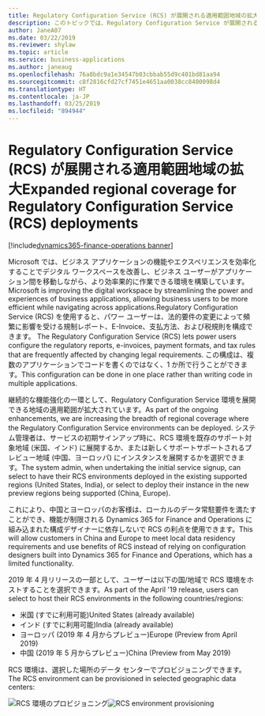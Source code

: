 ```yaml
---
title: Regulatory Configuration Service (RCS) が展開される適用範囲地域の拡大
description: このトピックでは、Regulatory Configuration Service が展開される地域の一覧を示します。
author: JaneA07
ms.date: 03/22/2019
ms.reviewer: shylaw
ms.topic: article
ms.service: business-applications
ms.author: janeaug
ms.openlocfilehash: 76a8bdc9a1e34547b03cbbab55d9c401bd81aa94
ms.sourcegitcommit: c8f2816cfd27cf7451e4651aa0038cc8400098d4
ms.translationtype: HT
ms.contentlocale: ja-JP
ms.lasthandoff: 03/25/2019
ms.locfileid: "894944"
---
```

# <a name="expanded-regional-coverage-for-regulatory-configuration-service-rcs-deployments"></a><span data-ttu-id="32865-103">Regulatory Configuration Service (RCS) が展開される適用範囲地域の拡大</span><span class="sxs-lookup"><span data-stu-id="32865-103">Expanded regional coverage for Regulatory Configuration Service (RCS) deployments</span></span>
[!include[dynamics365-finance-operations banner](../includes/dynamics365-finance-operations.md)]


<span data-ttu-id="32865-104">Microsoft では、ビジネス アプリケーションの機能やエクスペリエンスを効率化することでデジタル ワークスペースを改善し、ビジネス ユーザーがアプリケーション間を移動しながら、より効率果的に作業できる環境を構築しています。</span><span class="sxs-lookup"><span data-stu-id="32865-104">Microsoft is improving the digital workspace by streamlining the power and experiences of business applications, allowing business users to be more efficient while navigating across applications.</span></span><span data-ttu-id="32865-105">Regulatory Configuration Service (RCS) を使用すると、パワー ユーザーは、法的要件の変更によって頻繁に影響を受ける規制レポート、E-Invoice、支払方法、および税規則を構成できます。</span><span class="sxs-lookup"><span data-stu-id="32865-105"> The Regulatory Configuration Service (RCS) lets power users configure the regulatory reports, e-invoices, payment formats, and tax rules that are frequently affected by changing legal requirements.</span></span> <span data-ttu-id="32865-106">この構成は、複数のアプリケーションでコードを書くのではなく、1 か所で行うことができます。</span><span class="sxs-lookup"><span data-stu-id="32865-106">This configuration can be done in one place rather than writing code in multiple applications.</span></span>  

<span data-ttu-id="32865-107">継続的な機能強化の一環として、Regulatory Configuration Service 環境を展開できる地域の適用範囲が拡大されています。</span><span class="sxs-lookup"><span data-stu-id="32865-107">As part of the ongoing enhancements, we are increasing the breadth of regional coverage where the Regulatory Configuration Service environments can be deployed.</span></span> <span data-ttu-id="32865-108">システム管理者は、サービスの初期サインアップ時に、RCS 環境を既存のサポート対象地域 (米国、インド) に展開するか、または新しくサポートサポートされるプレビュー地域 (中国、ヨーロッパ) にインスタンスを展開するかを選択できます。</span><span class="sxs-lookup"><span data-stu-id="32865-108">The system admin, when undertaking the initial service signup, can select to have their RCS environments deployed in the existing supported regions (United States, India), or select to deploy their instance in the new preview regions being supported (China, Europe).</span></span>  
 
<span data-ttu-id="32865-109">これにより、中国とヨーロッパのお客様は、ローカルのデータ常駐要件を満たすことができ、機能が制限される Dynamics 365 for Finance and Operations に組み込まれた構成デザイナーに依存しないで RCS の利点を使用できます。</span><span class="sxs-lookup"><span data-stu-id="32865-109">This will allow customers in China and Europe to meet local data residency requirements and use benefits of RCS instead of relying on configuration designers built into Dynamics 365 for Finance and Operations, which has a limited functionality.</span></span> 

<span data-ttu-id="32865-110">2019 年 4 月リリースの一部として、ユーザーは以下の国/地域で RCS 環境をホストすることを選択できます。</span><span class="sxs-lookup"><span data-stu-id="32865-110">As part of the April '19 release, users can select to host their RCS environments in the following countries/regions:</span></span> 

-   <span data-ttu-id="32865-111">米国 (すでに利用可能)</span><span class="sxs-lookup"><span data-stu-id="32865-111">United States (already available)</span></span>
-   <span data-ttu-id="32865-112">インド (すでに利用可能)</span><span class="sxs-lookup"><span data-stu-id="32865-112">India (already available)</span></span>
-   <span data-ttu-id="32865-113">ヨーロッパ (2019 年 4 月からプレビュー)</span><span class="sxs-lookup"><span data-stu-id="32865-113">Europe (Preview from April 2019)</span></span>
-   <span data-ttu-id="32865-114">中国 (2019 年 5 月からプレビュー)</span><span class="sxs-lookup"><span data-stu-id="32865-114">China (Preview from May 2019)</span></span>

<span data-ttu-id="32865-115">RCS 環境は、選択した場所のデータ センターでプロビジョニングできます。</span><span class="sxs-lookup"><span data-stu-id="32865-115">The RCS environment can be provisioned in selected geographic data centers:</span></span>

<span data-ttu-id="32865-116">![RCS 環境のプロビジョニング](media/rcs-environment-provisioning-form-dec18.JPG "RCS 環境のプロビジョニング")</span><span class="sxs-lookup"><span data-stu-id="32865-116">![RCS environment provisioning](media/rcs-environment-provisioning-form-dec18.JPG "RCS environment provisioning")</span></span>

